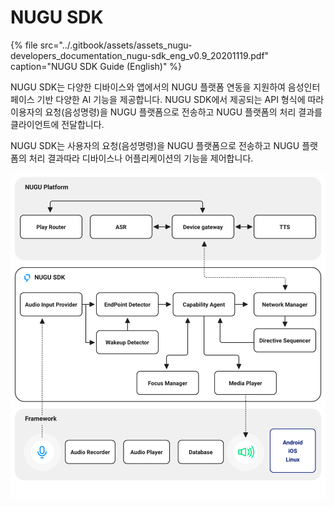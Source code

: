 # NUGU SDK

{% file src="../.gitbook/assets/assets_nugu-developers\_documentation\_nugu-sdk\_eng\_v0.9\_20201119.pdf" caption="NUGU SDK Guide \(English\)" %}

NUGU SDK는 다양한 디바이스와 앱에서의 NUGU 플랫폼 연동을 지원하여 음성인터페이스 기반 다양한 AI 기능을 제공합니다. NUGU SDK에서 제공되는 API 형식에 따라 이용자의 요청\(음성명령\)을 NUGU 플랫폼으로 전송하고 NUGU 플랫폼의 처리 결과를 클라이언트에 전달합니다.

NUGU SDK는 사용자의 요청\(음성명령\)을 NUGU 플랫폼으로 전송하고 NUGU 플랫폼의 처리 결과따라 디바이스나 어플리케이션의 기능을 제어합니다.

![](../.gitbook/assets/assets_image-7.png)

